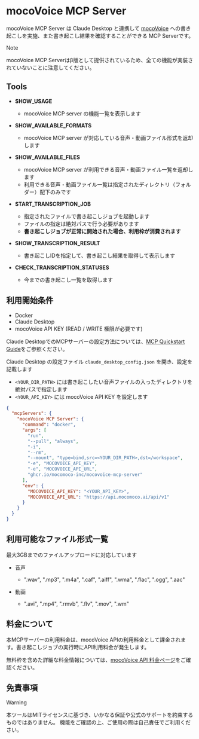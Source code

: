 # mocoVoice MCP Server

mocoVoice MCP Server は Claude Desktop と連携して [mocoVoice](https://products.mocomoco.ai/mocoVoice) への書き起こしを実施、また書き起こし結果を確認することができる MCP Serverです。


> [!NOTE]
> mocoVoice MCP Serverはβ版として提供されているため、全ての機能が実装されていないことに注意してください。


## Tools

* **SHOW_USAGE**
    * mocoVoice MCP server の機能一覧を表示します

* **SHOW_AVAILABLE_FORMATS**
    * mocoVoice MCP server が対応している音声・動画ファイル形式を返却します

* **SHOW_AVAILABLE_FILES**
    * mocoVoice MCP server が利用できる音声・動画ファイル一覧を返却します
    * 利用できる音声・動画ファイル一覧は指定されたディレクトリ（フォルダー）配下のみです

* **START_TRANSCRIPTION_JOB**
    * 指定されたファイルで書き起こしジョブを起動します
    * ファイルの指定は絶対パスで行う必要があります
    * **書き起こしジョブが正常に開始された場合、利用枠が消費されます**

* **SHOW_TRANSCRIPTION_RESULT**
    * 書き起こしIDを指定して、書き起こし結果を取得して表示します

* **CHECK_TRANSCRIPTION_STATUSES**
    * 今までの書き起こし一覧を取得します


## 利用開始条件

- Docker
- Claude Desktop
- mocoVoice API KEY (READ / WRITE 権限が必要です)

Claude DesktopでのMCPサーバーの設定方法については、[MCP Quickstart Guide](https://modelcontextprotocol.io/quickstart/user)をご参照ください。

Claude Desktop の設定ファイル `claude_desktop_config.json` を開き、設定を記載します
- `<YOUR_DIR_PATH>` には書き起こしたい音声ファイルの入ったディレクトリを絶対パスで指定します
- `<YOUR_API_KEY>` には mocoVoice API KEY を設定します

```json
{
  "mcpServers": {
    "mocoVoice MCP Server": {
      "command": "docker",
      "args": [
        "run",
        "--pull", "always",
        "-i",
        "--rm",
        "--mount", "type=bind,src=<YOUR_DIR_PATH>,dst=/workspace",
        "-e", "MOCOVOICE_API_KEY",
        "-e", "MOCOVOICE_API_URL",
        "ghcr.io/mocomoco-inc/mocovoice-mcp-server"
      ],
      "env": {
        "MOCOVOICE_API_KEY": "<YOUR_API_KEY>",
        "MOCOVOICE_API_URL": "https://api.mocomoco.ai/api/v1"
      }
    }
  }
}
```


## 利用可能なファイル形式一覧

最大3GBまでのファイルアップロードに対応しています

- 音声
  * ".wav", ".mp3", ".m4a", ".caf", ".aiff", ".wma", ".flac", ".ogg", ".aac"

- 動画
  * ".avi", ".mp4", ".rmvb", ".flv", ".mov", ".wm"


## 料金について

本MCPサーバーの利用料金は、mocoVoice APIの利用料金として課金されます。書き起こしジョブの実行時にAPI利用料金が発生します。

無料枠を含めた詳細な料金情報については、[mocoVoice API 料金ページ](https://products.mocomoco.ai/mocoVoice-api)をご確認ください。

## 免責事項

> [!WARNING]
> 本ツールはMITライセンスに基づき、いかなる保証や公式のサポートを約束するものではありません。
> 機能をご確認の上、ご使用の際は自己責任でご利用ください。
